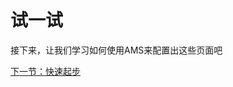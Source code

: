 # 试一试

<ClientOnly>
<try-demo-try />
</ClientOnly>

接下来，让我们学习如何使用AMS来配置出这些页面吧

[下一节：快速起步](/api/getstart.html)
